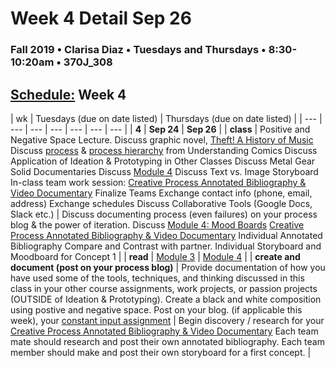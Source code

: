 # Week 4 Detail Sep 26

### Fall 2019 • Clarisa Diaz • Tuesdays and Thursdays • 8:30-10:20am • 370J_308

## [Schedule:](./) Week 4

| wk | Tuesdays \(due on date listed\) | Thursdays \(due on date listed\) |
| --- | --- | --- | --- | --- | --- | --- |
| **4** | **Sep 24** | **Sep 26** |
| **class** | Positive and Negative Space Lecture. Discuss graphic novel, [Theft! A History of Music](https://law.duke.edu/musiccomic/download/) Discuss [process](http://blog.visualmotive.com/wp-content/uploads/2009/12/mccloud_understanding_comics.jpg) & [process hierarchy](http://i46.tinypic.com/2nrn6t0.png) from Understanding Comics Discuss Application of Ideation & Prototyping in Other Classes Discuss Metal Gear Solid Documentaries Discuss [Module 4](http://teaching.polishedsolid.com/ip/mod4/content/index.html) Discuss Text vs. Image Storyboard In-class team work session: [Creative Process Annotated Bibliography & Video Documentary](projects/creative-process-annotated-bibliography-and-video-documentary.md) Finalize Teams Exchange contact info \(phone, email, address\) Exchange schedules Discuss Collaborative Tools \(Google Docs, Slack etc.\) | Discuss documenting process \(even failures\) on your process blog & the power of iteration. Discuss [Module 4: Mood Boards](http://teaching.polishedsolid.com/ip/mod4/content/index.html) [Creative Process Annotated Bibliography & Video Documentary](creative-process-annotated-bibliography-and-video-documentary.md)  Individual Annotated Bibliography Compare and Contrast with partner. Individual Storyboard and Moodboard for Concept 1 |
| **read** | [Module 3](http://teaching.polishedsolid.com/ip/mod3/content/index.html) | [Module 4](http://teaching.polishedsolid.com/ip/mod4/content/index.html) |
| **create and document \(post on your process blog\)** | Provide documentation of how you have used some of the tools, techniques, and thinking discussed in this class in your other course assignments, work projects, or passion projects \(OUTSIDE of Ideation & Prototyping\). Create a black and white composition using postive and negative space. Post on your blog. \(if applicable this week\), your [constant input assignment](week-4-detail-sep-25.md) | Begin discovery / research for your [Creative Process Annotated Bibliography & Video Documentary](creative-process-annotated-bibliography-and-video-documentary.md) Each team mate should research and post their own annotated bibliography. Each team member should make and post their own storyboard for a first concept. |

